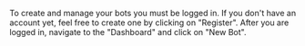 To create and manage your bots you must be logged in. If you don't have an account yet, feel free to create one by clicking on "Register". After you are logged in, navigate to the "Dashboard" and click on "New Bot".
